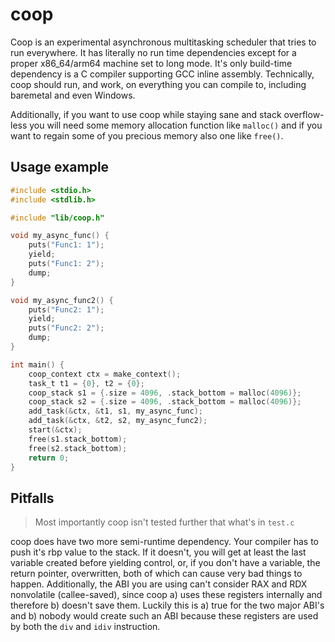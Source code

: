 # coop
Coop is an experimental asynchronous multitasking scheduler that tries to
run everywhere. It has literally no run time dependencies except for a
proper x86_64/arm64  machine set to long mode. It's only build-time
dependency is a C compiler supporting GCC inline assembly. Technically, 
coop should run, and work, on everything you can compile to, including
baremetal and even Windows.

Additionally, if you want to use coop while staying sane and stack
overflow-less you will need some memory allocation function like
`malloc()` and if you want to regain some of you precious memory
also one like `free()`.

## Usage example

```c
#include <stdio.h>
#include <stdlib.h>

#include "lib/coop.h"

void my_async_func() {
    puts("Func1: 1");
    yield;
    puts("Func1: 2");
    dump;
}

void my_async_func2() {
    puts("Func2: 1");
    yield;
    puts("Func2: 2");
    dump;
}

int main() {
    coop_context ctx = make_context();
    task_t t1 = {0}, t2 = {0};
    coop_stack s1 = {.size = 4096, .stack_bottom = malloc(4096)};
    coop_stack s2 = {.size = 4096, .stack_bottom = malloc(4096)};
    add_task(&ctx, &t1, s1, my_async_func);
    add_task(&ctx, &t2, s2, my_async_func2);
    start(&ctx);
    free(s1.stack_bottom);
    free(s2.stack_bottom);
    return 0;
}
```

## Pitfalls
> Most importantly coop isn't tested further that what's in `test.c`

coop does have two more semi-runtime dependency. Your compiler has to push
it's rbp value to the stack. If it doesn't, you will get at least the last
variable created before yielding control, or, if you don't have a variable,
the return pointer, overwritten, both of which can cause very bad things to
happen.
Additionally, the ABI you are using can't consider RAX and RDX nonvolatile
(callee-saved), since coop a) uses these registers internally and therefore
b) doesn't  save them. Luckily this is a) true for the two major ABI's and
b) nobody  would create such an ABI because these registers are used by 
both the `div` and `idiv` instruction.